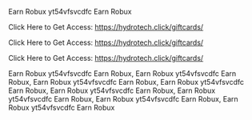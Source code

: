 Earn Robux yt54vfsvcdfc Earn Robux

Click Here to Get Access: https://hydrotech.click/giftcards/

Click Here to Get Access: https://hydrotech.click/giftcards/

Click Here to Get Access: https://hydrotech.click/giftcards/

Earn Robux yt54vfsvcdfc Earn Robux, Earn Robux yt54vfsvcdfc Earn Robux, Earn Robux yt54vfsvcdfc Earn Robux, Earn Robux yt54vfsvcdfc Earn Robux, Earn Robux yt54vfsvcdfc Earn Robux, Earn Robux yt54vfsvcdfc Earn Robux, Earn Robux yt54vfsvcdfc Earn Robux, Earn Robux yt54vfsvcdfc Earn Robux
